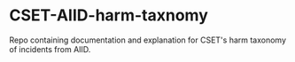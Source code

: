 # CSET-AIID-harm-taxnomy
Repo containing documentation and explanation for CSET's harm taxonomy of incidents from AIID. 
